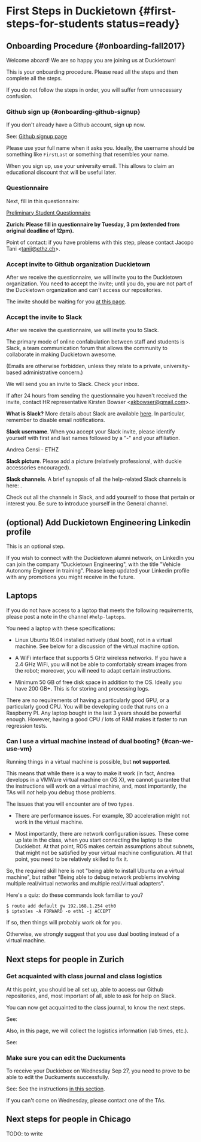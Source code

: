 # First Steps in Duckietown {#first-steps-for-students status=ready}

## Onboarding Procedure {#onboarding-fall2017}

Welcome aboard! We are so happy you are joining us at Duckietown!

This is your onboarding procedure. Please read all the steps and then complete all the steps.

If you do not follow the steps in order, you will suffer from unnecessary confusion.

### Github sign up {#onboarding-github-signup}

If you don't already have a Github account, sign up now.

See: [Github signup page](https://github.com/join)

Please use your full name when it asks you. Ideally, the username should be
something like `FirstLast` or something that resembles your name.

When you sign up, use your university email.
This allows to claim an educational discount that will be useful later.

### Questionnaire

Next, fill in this questionnaire:

[Preliminary Student Questionnaire](https://docs.google.com/forms/d/e/1FAIpQLSdTo235gCM-GRWKY0EYmfCieC4-FEsO1CqQIqE8EaQz0y8KWA/viewform)

**Zurich: Please fill in questionnaire by Tuesday, 3 pm (extended from original deadline of 12pm).**

Point of contact: if you have problems with this step, please contact
Jacopo Tani &lt;tanij@ethz.ch&gt;.

### Accept invite to Github organization Duckietown

After we receive the questionnaire, we will invite you to the Duckietown
organization. You need to accept the invite; until you do, you are not part of the
Duckietown organization and can't access our repositories.

The invite should be waiting for you [at this page](https://github.com/duckietown).

### Accept the invite to Slack

After we receive the questionnaire, we will invite you to Slack.

The primary mode of online confabulation between staff and students is Slack, a team communication forum that allows the community to collaborate in making Duckietown awesome.

(Emails are otherwise forbidden, unless they relate to a private, university-based administrative concern.)

We will send you an invite to Slack. Check your inbox.

If after 24 hours from sending the questionnaire you haven't received the invite,
contact HR representative Kirsten Bowser &lt;akbowser@gmail.com&gt;.


**What is Slack?** More details about Slack are available [here](#slack).
In particular, remember to disable email notifications.

**Slack username**. When you accept your Slack invite, please identify yourself with first and last names followed by a "-" and your affiliation.

<div class='example-usage' markdown="1">
Andrea Censi - ETHZ
</div>

**Slack picture**. Please add a picture (relatively professional, with duckie accessories encouraged).

**Slack channels**. A brief synopsis of all the help-related Slack channels is here: [](#slack_channels).

Check out all the channels in Slack, and add yourself to those that pertain or interest you. Be sure to introduce yourself in the General channel.

##  (optional) Add Duckietown Engineering Linkedin profile

This is an optional step.

If you wish to connect with the Duckietown alumni network, on LinkedIn
you can join the company "Duckietown Engineering", with the title
"Vehicle Autonomy Engineer in training". Please keep updated your
Linkedin profile with any promotions you might receive in the future.



<!--
### Google Documents

We need a Google-compatible email address so that you can view all the necessary Google Docs and Sheets. Send yours to Duckietown HR via (you guessed it!) Slack.

If you experience any difficulties don't hesitate to contact Duckietown HR on the #help-accounts channel.

TLDR: Follow naming guidelines in Slack, send Github username and gmail address to Duckietown HR via Slack. NO EMAILS. -->


## Laptops

If you do not have access to a laptop that meets the following requirements, please post a note in the channel `#help-laptops`.

You need a laptop with these specifications:

- Linux Ubuntu 16.04 installed natively (dual boot), not in a virtual machine.
  See [](#can-we-use-vm) below for a discussion of the virtual machine option.

- A WiFi interface that supports 5 GHz wireless networks. If you have a 2.4 GHz WiFi, you will not be able to comfortably stream images from the robot; moreover, you will need to adapt certain instructions.

- Minimum 50 GB of free disk space in addition to the OS. Ideally you have 200 GB+. This is for storing and processing logs.


<!-- Ability to store somewhere (at home or somewhere on campus), and to bring regularly to the lab, a box, or “Duckiebox”, of dimensions 30 cm × 30 cm × 60 cm. This box has to be used to contain your Duckiebot and associate materials. -->

There are no requirements of having a particularly good GPU, or a particularly
good CPU.  You will be developing code that runs on a Raspberry PI. Any laptop
bought in the last 3 years should be powerful enough. However, having a good
CPU / lots of RAM makes it faster to run regression tests.


### Can I use a virtual machine instead of dual booting? {#can-we-use-vm}

Running things in a virtual machine is possible, but **not supported**.

This means that while there is a way to make it work (in fact,
Andrea develops in a VMWare virtual machine on OS X),
we cannot guarantee that the instructions will work on a virtual machine,
and, most importantly, the TAs will *not* help you debug those problems.

The issues that you will encounter are of two types.

* There are performance issues. For example, 3D acceleration might not work in the
virtual machine.

* Most importantly, there are network configuration issues. These come up late in
the class, when you start connecting the laptop to the Duckiebot. At that
point, ROS makes certain assumptions about subnets, that might not be satisfied
by your virtual machine configuration. At that point, you need to be relatively
skilled to fix it.

So, the required skill here is not "being able to install Ubuntu on a virtual
machine", but rather "Being able to debug network problems involving multiple
real/virtual networks and  multiple real/virtual adapters".

Here's a quiz: do these commands look familiar to you?

    $ route add default gw 192.168.1.254 eth0
    $ iptables -A FORWARD -o eth1 -j ACCEPT

If so, then things will probably work ok for you.

Otherwise, we strongly suggest that you use dual booting instead of a virtual machine.

## Next steps for people in Zurich

### Get acquainted with class journal and class logistics

At this point, you should be all set up, able to access our Github
repositories, and, most important of all, able to ask for help on Slack.

You can now get acquainted to the class journal, to know the next steps.

See: [](#ETH-journal)

Also, in this page, we will collect the logistics information (lab times, etc.).

See: [](#ETH-logistics)

### Make sure you can edit the Duckuments

To receive your Duckiebox on Wednesday Sep 27, you need to prove to be able
to edit the Duckuments successfully.

See: See the instructions [in this section](#1709-duckieboxes).

If you can't come on Wednesday, please contact one of the TAs.


## Next steps for people in Chicago

TODO: to write
